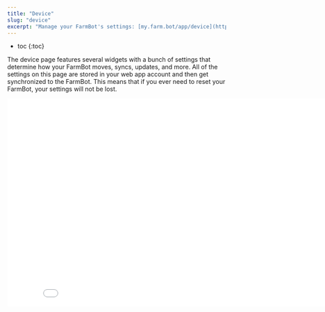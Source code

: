 ```yaml
---
title: "Device"
slug: "device"
excerpt: "Manage your FarmBot's settings: [my.farm.bot/app/device](https://my.farm.bot/app/device)"
---
```


* toc
{:toc}

The device page features several widgets with a bunch of settings that determine how your FarmBot moves, syncs, updates, and more. All of the settings on this page are stored in your web app account and then get synchronized to the FarmBot. This means that if you ever need to reset your FarmBot, your settings will not be lost.

<iframe class="embedly-embed" src="//cdn.embedly.com/widgets/media.html?src=https%3A%2F%2Fwww.youtube.com%2Fembed%2Fvideoseries%3Flist%3DPLMhsMRlKjcNIYlDKDdKvPQuHqBjjS1ZGc&url=http%3A%2F%2Fwww.youtube.com%2Fwatch%3Fv%3D3pJeOXuOUbg&image=https%3A%2F%2Fi.ytimg.com%2Fvi%2F3pJeOXuOUbg%2Fhqdefault.jpg&key=f2aa6fc3595946d0afc3d76cbbd25dc3&type=text%2Fhtml&schema=youtube" width="854" height="480" scrolling="no" frameborder="0" allowfullscreen></iframe>

